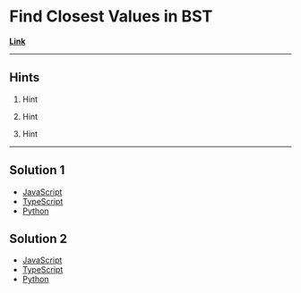 # Find Closest Values in BST

[**Link**](https://www.algoexpert.io/questions/Find%20Closest%20Value%20In%20BST)

---

## **Hints**

1. Hint

2. Hint

3. Hint

---

## Solution 1

- [JavaScript](./solution_1/find-closest-value-in-bst.js)
- [TypeScript](./solution_1/find-closest-value-in-bst.ts)
- [Python](./solution_1/find-closest-value-in-bst.py)

## Solution 2

- [JavaScript]()
- [TypeScript]()
- [Python]()
